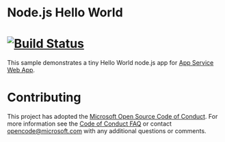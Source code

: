 # Node.js Hello World
# [![Build Status](https://dev.azure.com/ravibatt/myFirstAzureDevOps/_apis/build/status/ravibatt.MyLearning?branchName=master)](https://dev.azure.com/ravibatt/myFirstAzureDevOps/_build/latest?definitionId=2&branchName=master)
This sample demonstrates a tiny Hello World node.js app for [App Service Web App](https://docs.microsoft.com/azure/app-service-web).

# Contributing

This project has adopted the [Microsoft Open Source Code of Conduct](https://opensource.microsoft.com/codeofconduct/). For more information see the [Code of Conduct FAQ](https://opensource.microsoft.com/codeofconduct/faq/) or contact [opencode@microsoft.com](mailto:opencode@microsoft.com) with any additional questions or comments.
